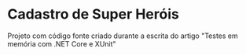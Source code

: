 # Cadastro de Super Heróis
Projeto com código fonte criado durante a escrita do artigo "Testes em memória com .NET Core e XUnit"
